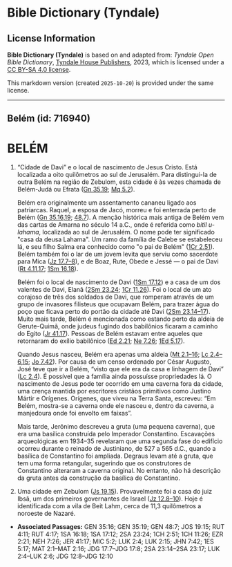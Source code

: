 # Bible Dictionary (Tyndale)

## License Information

**Bible Dictionary (Tyndale)** is based on and adapted from: _Tyndale Open Bible Dictionary_, [Tyndale House Publishers](https://tyndaleopenresources.com/), 2023, which is licensed under a [CC BY-SA 4.0 license](https://creativecommons.org/licenses/by-sa/4.0/legalcode.en).

This markdown version (created `2025-10-20`) is provided under the same license.



--------------------------------

## Belém (id: 716940)

BELÉM
=====

1. “Cidade de Davi” e o local de nascimento de Jesus Cristo. Está localizada a oito quilômetros ao sul de Jerusalém. Para distingui\-la de outra Belém na região de Zebulom, esta cidade é às vezes chamada de Belém\-Judá ou Efrata ([Gn 35\.19](https://ref.ly/Gen35:19); [Mq 5\.2](https://ref.ly/Mic5:2)).

    Belém era originalmente um assentamento cananeu ligado aos patriarcas. Raquel, a esposa de Jacó, morreu e foi enterrada perto de Belém ([Gn 35\.16,19](https://ref.ly/Gen35:16,Gen35:19); [48\.7](https://ref.ly/Gen48:7)). A menção histórica mais antiga de Belém vem das cartas de Amarna no século 14 a.C., onde é referida como *bitil u\-lahama*, localizada ao sul de Jerusalém. O nome pode ter significado "casa da deusa Lahama". Um ramo da família de Calebe se estabeleceu lá, e seu filho Salma era conhecido como "o pai de Belém" ([1Cr 2\.51](https://ref.ly/1Chr2:51)). Belém também foi o lar de um jovem levita que serviu como sacerdote para Mica ([Jz 17\.7–8](https://ref.ly/Judg17:7-Judg17:8)), e de Boaz, Rute, Obede e Jessé — o pai de Davi ([Rt 4\.11,17](https://ref.ly/Ruth4:11,Ruth4:17); [1Sm 16\.18](https://ref.ly/1Sam16:18)).

    Belém foi o local de nascimento de Davi ([1Sm 17\.12](https://ref.ly/1Sam17:12)) e a casa de um dos valentes de Davi, Elanã ([2Sm 23\.24](https://ref.ly/2Sam23:24); [1Cr 11\.26](https://ref.ly/1Chr11:26)). Foi o local de um ato corajoso de três dos soldados de Davi, que romperam através de um grupo de invasores filisteus que ocupavam Belém, para trazer água do poço que ficava perto do portão da cidade até Davi ([2Sm 23\.14–17](https://ref.ly/2Sam23:14-2Sam23:17)). Muito mais tarde, Belém é mencionada como estando perto da aldeia de Gerute\-Quimã, onde judeus fugindo dos babilônios ficaram a caminho do Egito ([Jr 41\.17](https://ref.ly/Jer41:17)). Pessoas de Belém estavam entre aqueles que retornaram do exílio babilônico ([Ed 2\.21](https://ref.ly/Ezra2:21); [Ne 7\.26](https://ref.ly/Neh7:26); [1Ed 5\.17](https://ref.ly/1Esd5:17)).

    Quando Jesus nasceu, Belém era apenas uma aldeia ([Mt 2\.1–16](https://ref.ly/Matt2:1-Matt2:16); [Lc 2\.4](https://ref.ly/Luke2:4-Luke2:6,Luke2:15)[–](https://ref.ly/Luke2:4-Luke2:6)[6,15](https://ref.ly/Luke2:4-Luke2:6,Luke2:15); [Jo 7\.42](https://ref.ly/John7:42)). Por causa de um censo ordenado por César Augusto, José teve que ir a Belém, “visto que ele era da casa e linhagem de Davi” ([Lc 2\.4](https://ref.ly/Luke2:4)). É possível que a família ainda possuísse propriedades lá. O nascimento de Jesus pode ter ocorrido em uma caverna fora da cidade, uma crença mantida por escritores cristãos primitivos como Justino Mártir e Orígenes. Orígenes, que viveu na Terra Santa, escreveu: “Em Belém, mostra\-se a caverna onde ele nasceu e, dentro da caverna, a manjedoura onde foi envolto em faixas”.

    Mais tarde, Jerônimo descreveu a gruta (uma pequena caverna), que era uma basílica construída pelo Imperador Constantino. Escavações arqueológicas em 1934–35 revelaram que uma segunda fase do edifício ocorreu durante o reinado de Justiniano, de 527 a 565 d.C., quando a basílica de Constantino foi ampliada. Degraus levam até a gruta, que tem uma forma retangular, sugerindo que os construtores de Constantino alteraram a caverna original. No entanto, não há descrição da gruta antes da construção da basílica de Constantino.

2. Uma cidade em Zebulom ([Js 19\.15](https://ref.ly/Josh19:15)). Provavelmente foi a casa do juiz Ibsã, um dos primeiros governantes de Israel ([Jz 12\.8–10](https://ref.ly/Judg12:8-Judg12:10)). Hoje é identificada com a vila de Beit Lahm, cerca de 11,3 quilômetros a noroeste de Nazaré.

* **Associated Passages:** GEN 35:16; GEN 35:19; GEN 48:7; JOS 19:15; RUT 4:11; RUT 4:17; 1SA 16:18; 1SA 17:12; 2SA 23:24; 1CH 2:51; 1CH 11:26; EZR 2:21; NEH 7:26; JER 41:17; MIC 5:2; LUK 2:4; LUK 2:15; JHN 7:42; 1ES 5:17; MAT 2:1–MAT 2:16; JDG 17:7–JDG 17:8; 2SA 23:14–2SA 23:17; LUK 2:4–LUK 2:6; JDG 12:8–JDG 12:10

